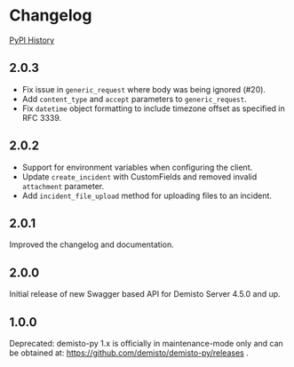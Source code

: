 # Changelog

[PyPI History][1]

[1]: https://pypi.org/project/demisto-py/#history

## 2.0.3
* Fix issue in `generic_request` where body was being ignored (#20).
* Add `content_type` and `accept` parameters to `generic_request`.
* Fix `datetime` object formatting to include timezone offset as specified in RFC 3339.

## 2.0.2
* Support for environment variables when configuring the client.
* Update `create_incident` with CustomFields and removed invalid `attachment` parameter.
* Add `incident_file_upload` method for uploading files to an incident.

## 2.0.1
Improved the changelog and documentation.

## 2.0.0
Initial release of new Swagger based API for Demisto Server 4.5.0 and up.

## 1.0.0
Deprecated: demisto-py 1.x is officially in maintenance-mode only and can be obtained at: https://github.com/demisto/demisto-py/releases .
